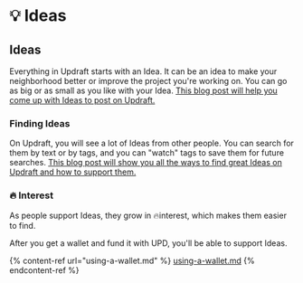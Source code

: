 # 💡 Ideas

## Ideas

Everything in Updraft starts with an Idea. It can be an idea to make your neighborhood better or improve the project you're working on. You can go as big or as small as you like with your Idea. [This blog post will help you come up with Ideas to post on Updraft.](https://mirror.xyz/0xB7C5583C4C81e97e2883F4B2A250368d8eEcB0e2/Oc65Z8jmQ5ONG5Lz_IruhO-xXjXbSyWAa1_cISryE2g)

### Finding Ideas

On Updraft, you will see a lot of Ideas from other people. You can search for them by text or by tags, and you can "watch" tags to save them for future searches. [This blog post will show you all the ways to find great Ideas on Updraft and how to support them.](https://mirror.xyz/0xB7C5583C4C81e97e2883F4B2A250368d8eEcB0e2/9OhFdwA_EGVysef0GiEP-QCKP0D0nrYvX1ox3C-XvFs)

### 🔥 Interest

As people support Ideas, they grow in 🔥interest, which makes them easier to find.

After you get a wallet and fund it with UPD, you'll be able to support Ideas.

{% content-ref url="using-a-wallet.md" %}
[using-a-wallet.md](using-a-wallet.md)
{% endcontent-ref %}
